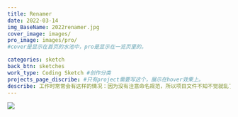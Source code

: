 ```yaml
---
title: Renamer
date: 2022-03-14
img_BaseName: 2022renamer.jpg
cover_image: images/
pro_image: images/pro/
#cover是显示在首页的水池中，pro是显示在一览页里的。

categories: sketch
back_btn: sketches
work_type: Coding Sketch #创作分类
projects_page_discribe: #只有project需要写这个，展示在hover效果上。
describe: 工作时常常会有这样的情况：因为没有注意命名规范，所以项目文件不知不觉就乱了。为了批量整理，我用Python写了个重命名程序，执行之后世界立刻变得清爽了。<br><br>从杂乱到规整的这个变化的过程，给了我一种不知道如何形容的触动，所以想要把它们“画出来”——于是我制定了一套规则，根据Unicode给每个文字赋予一个颜色，并把这些文件名从改名前到改名后的变化，动态地可视化出来。<br><br><a href="https://mp.weixin.qq.com/s/pMov7dF9fL3WeP6dRuafRw ">>>重命名实验过程与实现原理</a>
---
```


<img src="https://waterpatch.oss-cn-guangzhou.aliyuncs.com/2022-renamer/%E9%87%8D%E5%91%BD%E5%90%8D%E5%AE%9E%E9%AA%8C.gif" style="max-width:600px"><br>
